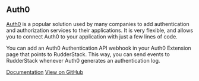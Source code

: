 ## Auth0

[Auth0](https://auth0.com/) is a popular solution used by many companies to add authentication and authorization services to their applications. It is very flexible, and allows you to connect Auth0 to your application with just a few lines of code.

You can add an Auth0 Authentication API webhook in your Auth0 Extension page that points to RudderStack. This way, you can send events to RudderStack whenever Auth0 generates an authentication log.

[Documentation](https://docs.rudderstack.com/sources/auth0)
[View on GitHub](https://github.com/rudderlabs/rudderstack-auth0-extension)

